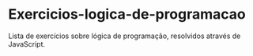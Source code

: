 # Exercicios-logica-de-programacao

Lista de exercícios sobre lógica de programação, resolvidos através de JavaScript.

